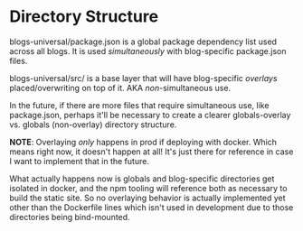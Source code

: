# Directory Structure

blogs-universal/package.json is a global package dependency list used across all blogs. It is used *simultaneously* with
blog-specific package.json files.

blogs-universal/src/ is a base layer that will have blog-specific *overlays* placed/overwriting on top of it. AKA *non*-simultaneous
use.

In the future, if there are more files that require simultaneous use, like package.json, perhaps it'll be necessary to
create a clearer globals-overlay vs. globals (non-overlay) directory structure.

**NOTE**: Overlaying *only* happens in prod if deploying with docker. Which means right now, it doesn't happen at all! It's just there for reference in case I want to implement that in the future.

What actually happens now is globals and blog-specific directories get isolated in docker, and the npm tooling will
reference both as necessary to build the static site. So no overlaying behavior is actually implemented yet other than
the Dockerfile lines which isn't used in development due to those directories being bind-mounted.
